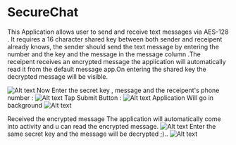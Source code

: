 # SecureChat
This Application allows user to send and receive text messages via AES-128 .
It requires a  16 character shared key between both sender and receipent already knows, the sender should send the text message by entering the number and the key and the message in the message column .The receipent receives an encrypted message the application will automatically read it from the default message app.On entering the shared key the decrypted message will be visible.

![Alt text](https://github.com/DaljitBhalla/SecureChat/blob/master/screenshots/_1.jpg "Optional title")
Now Enter the secret key , message and the receipent's phone number : 
![Alt text](https://github.com/DaljitBhalla/SecureChat/blob/master/screenshots/3.JPG "Optional title")
Tap Submit Button : 
![Alt text](https://github.com/DaljitBhalla/SecureChat/blob/master/screenshots/4.JPG "Optional title")
Application Will go in background 
![Alt text](https://github.com/DaljitBhalla/SecureChat/blob/master/screenshots/5.JPG "Optional title")

Received the encrypted message The application will automatically come into activity and u can  read the encrypted message.
![Alt text](https://github.com/DaljitBhalla/SecureChat/blob/master/screenshots/6.JPG "Optional title")
Enter the same secret key and the message will be decrypted ;)..
![Alt text](https://github.com/DaljitBhalla/SecureChat/blob/master/screenshots/8.JPG "Optional title")

